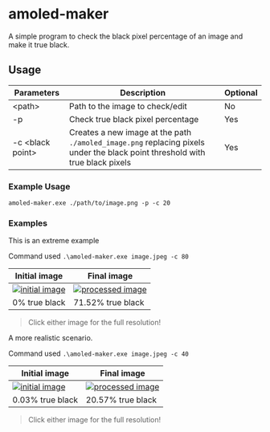 # amoled-maker
A simple program to check the black pixel percentage of an image and make it true black.

## Usage
| Parameters | Description | Optional |
| ---------- | ----------- | -------- |
| \<path\>   | Path to the image to check/edit | No |
| -p | Check true black pixel percentage | Yes |
| -c \<black point\> | Creates a new image at the path `./amoled_image.png` replacing pixels under the black point threshold with true black pixels | Yes |

### Example Usage
`amoled-maker.exe ./path/to/image.png -p -c 20`

### Examples

This is an extreme example

Command used `.\amoled-maker.exe image.jpeg -c 80`

|Initial image|Final image|
|-------------|-----------|
|[![initial image](https://i.imgur.com/5FqISKo.jpg)](https://i.imgur.com/OakTA77.jpg)|[![processed image](https://i.imgur.com/3DOZGvT.jpg)](https://i.imgur.com/3xwpEje.png)|
|0% true black|71.52% true black|
> Click either image for the full resolution!

A more realistic scenario.

Command used `.\amoled-maker.exe image.jpeg -c 40`

|Initial image|Final image|
|-------------|-----------|
|[![initial image](https://i.imgur.com/cGi2B6X.jpg)](https://i.imgur.com/t8syKBD.jpg)|[![processed image](https://i.imgur.com/jxfJ2ev.jpg)](https://i.imgur.com/yBSM45E.png)|
|0.03% true black|20.57% true black|
> Click either image for the full resolution!

